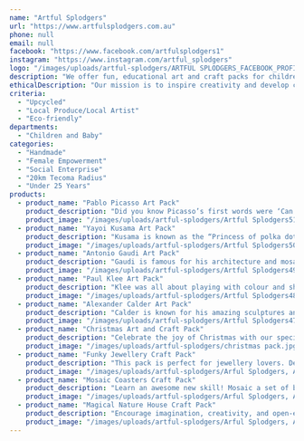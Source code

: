 ```yaml
---
name: "Artful Splodgers"
url: "https://www.artfulsplodgers.com.au"
phone: null
email: null
facebook: "https://www.facebook.com/artfulsplodgers1"
instagram: "https://www.instagram.com/artful_splodgers"
logo: "/images/uploads/artful-splodgers/ARTFUL SPLODGERS_FACEBOOK_PROFILE PIC_A.jpg"
description: "We offer fun, educational art and craft packs for children. Our art packs are inspired by artists from different times, backgrounds and cultures to help educate children about the world of art. Art materials are included in the pack as well as fun fact sheets on the artist and a guide to help them start their projects. Our craft packs are fun and creative! They are a great way for children to practice mindfulness and concentration skills. They are also perfect gifts ideas!\r\n\r\nWe also have a special edition Christmas Pack full of fun, creative and engaging projects to decorate your home with."
ethicalDescription: "Our mission is to inspire creativity and develop children's learning through art and craft activities, anywhere, anytime. \r\n\r\nWe want to take your child on a creative learning journey. Our packs encourage children to explore artistic ideas and materials. The projects allow children to develop skills in problem solving, analytical thinking and creativity, and promote children's curiosity and confidence. Plus they are really fun!\r\n\r\n\r\nWe strive to make our packs as eco-friendly as possible. We use biodegradable bags to package loose items, our kraft box can be up-cycled and used for activities, and our packaging tape is eco-friendly and recyclable."
criteria:
  - "Upcycled"
  - "Local Produce/Local Artist"
  - "Eco-friendly"
departments:
  - "Children and Baby"
categories:
  - "Handmade"
  - "Female Empowerment"
  - "Social Enterprise"
  - "20km Tecoma Radius"
  - "Under 25 Years"
products:
  - product_name: "Pablo Picasso Art Pack"
    product_description: "Did you know Picasso’s first words were ‘Can I have a pencil, please?’. Discover the wonderful world of Picasso! Learn about his Cubist Portraits and his Rose Period when he was in love. Explore ‘collage’ techniques, colour and shape. The projects encourage creative learning, critical thinking, and develop hand-eye coordination skills. This pack is for 3+ years."
    product_image: "/images/uploads/artful-splodgers/Artful Splodgers51.jpg"
  - product_name: "Yayoi Kusama Art Pack"
    product_description: "Kusama is known as the “Princess of polka dots” because everything she creates has dots in it! These projects explore ways to create dots through sculpture and painting. The projects encourage creative learning, critical thinking, and develop hand-eye coordination skills. This pack is for 3+ years."
    product_image: "/images/uploads/artful-splodgers/Artful Splodgers50.jpg"
  - product_name: "Antonio Gaudi Art Pack"
    product_description: "Gaudi is famous for his architecture and mosaic sculptures. Explore the art of mosaics through collage and build an awesome tower from fun materials. The projects encourage creative learning, critical thinking, and develop hand-eye coordination skills. This pack is for 3+ years."
    product_image: "/images/uploads/artful-splodgers/Artful Splodgers49.jpg"
  - product_name: "Paul Klee Art Pack"
    product_description: "Klee was all about playing with colour and shape in his artworks and that’s exactly what this pack is about. Explore oil pastels, cardboard and collage, and clay. This pack encourages exploration of materials and techniques, analytical thinking and creative expression. This pack is for 6+ years."
    product_image: "/images/uploads/artful-splodgers/Artful Splodgers48.jpg"
  - product_name: "Alexander Calder Art Pack"
    product_description: "Calder is known for his amazing sculptures and was the first artist to invent the mobile. He called them ‘drawings in space’. If you like building things then this is the pack for you! \r\n\r\nLearn how to create a portrait with wire, make a city using just paper, and build an abstract sculpture with wood. This pack encourages exploration of materials and techniques, analytical thinking and creative expression."
    product_image: "/images/uploads/artful-splodgers/Artful Splodgers47.jpg"
  - product_name: "Christmas Art and Craft Pack"
    product_description: "Celebrate the joy of Christmas with our special edition Christmas pack. Kids will have hours of fun making these festive projects ready to decorate your home.\r\n\r\nThe four projects in this pack are suitable for kids 3 years+. Make a gorgeous Matisse inspired Christmas card to send to a friend or loved one, paint two Andy Warhol inspired wooden baubles to hang on your tree, sew and decorate a felt stocking to put gifts in, and create a fun gingerbread house. All materials are provided in the pack along with instructions. Everything is packaged in a beautiful box and delivered straight to you."
    product_image: "/images/uploads/artful-splodgers/christmas pack.jpg"
  - product_name: "Funky Jewellery Craft Pack"
    product_description: "This pack is perfect for jewellery lovers. Design, paint and make your own wooden jewellery and accessory pieces to wow your friends with!"
    product_image: "/images/uploads/artful-splodgers/Arful Splodgers, Art Packs16.jpg"
  - product_name: "Mosaic Coasters Craft Pack"
    product_description: "Learn an awesome new skill! Mosaic a set of beautiful coasters A great project to make as a gift for someone, or the perfect accessory for your bedroom."
    product_image: "/images/uploads/artful-splodgers/Arful Splodgers, Art Packs13.jpg"
  - product_name: "Magical Nature House Craft Pack"
    product_description: "Encourage imagination, creativity, and open-ended play with this gorgeous activity for toddlers. Design, make and decorate a magical nature house for hours of playful fun."
    product_image: "/images/uploads/artful-splodgers/Arful Splodgers, Art Packs17.jpg"
---
```

